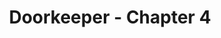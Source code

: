 ---
layout: comic
title: Doorkeeper - Chapter 4
series: doorkeeper
issue_name: chapter
issue_num: 4
page_count: 23
last: false
---